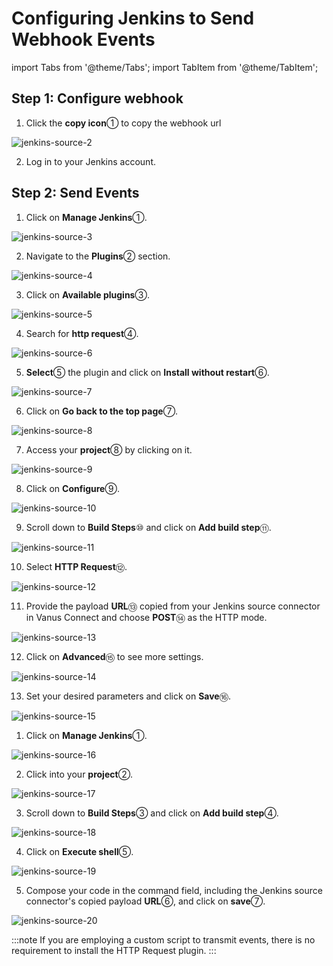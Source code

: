 # Configuring Jenkins to Send Webhook Events

import Tabs from '@theme/Tabs';
import TabItem from '@theme/TabItem';

## Step 1: Configure webhook

1. Click the **copy icon**① to copy the webhook url

![jenkins-source-2](images/jenkins-source-2.webp)

2. Log in to your Jenkins account.

## Step 2: Send Events

<Tabs>

<TabItem label="Sending Events Using HTTP Request Plugin" value="Sending Events Using HTTP Request Plugin">

1. Click on **Manage Jenkins**①.

![jenkins-source-3](images/jenkins-source-3.webp)

2. Navigate to the **Plugins**② section.

![jenkins-source-4](images/jenkins-source-4.webp)

3. Click on **Available plugins**③.

![jenkins-source-5](images/jenkins-source-5.webp)

4. Search for **http request**④.

![jenkins-source-6](images/jenkins-source-6.webp)

5. **Select**⑤ the plugin and click on **Install without restart**⑥.

![jenkins-source-7](images/jenkins-source-7.webp)

6. Click on **Go back to the top page**⑦.

![jenkins-source-8](images/jenkins-source-8.webp)

7. Access your **project**⑧ by clicking on it.

![jenkins-source-9](images/jenkins-source-9.webp)

8. Click on **Configure**⑨.

![jenkins-source-10](images/jenkins-source-10.webp)

9. Scroll down to **Build Steps**⑩ and click on **Add build step**⑪.

![jenkins-source-11](images/jenkins-source-11.webp)

10. Select **HTTP Request**⑫.

![jenkins-source-12](images/jenkins-source-12.webp)

11. Provide the payload **URL**⑬ copied from your Jenkins source connector in Vanus Connect and choose **POST**⑭ as the HTTP mode.

![jenkins-source-13](images/jenkins-source-13.webp)

12. Click on **Advanced**⑮ to see more settings.

![jenkins-source-14](images/jenkins-source-14.webp)

13. Set your desired parameters and click on **Save**⑯.

![jenkins-source-15](images/jenkins-source-15.webp)

</TabItem>

<TabItem label="Sending Events Using a Simple Script" value="Sending Events Using a Simple Script">

1. Click on **Manage Jenkins**①.

![jenkins-source-16](images/jenkins-source-16.webp)

2. Click into your **project**②.

![jenkins-source-17](images/jenkins-source-17.webp)

3. Scroll down to **Build Steps**③ and click on **Add build step**④.

![jenkins-source-18](images/jenkins-source-18.webp)

4. Click on **Execute shell**⑤.

![jenkins-source-19](images/jenkins-source-19.webp)

5. Compose your code in the command field, including the Jenkins source connector's copied payload **URL**⑥, and click on **save**⑦.

![jenkins-source-20](images/jenkins-source-20.webp)

</TabItem>

</Tabs>

:::note
If you are employing a custom script to transmit events, there is no requirement to install the HTTP Request plugin.
:::

